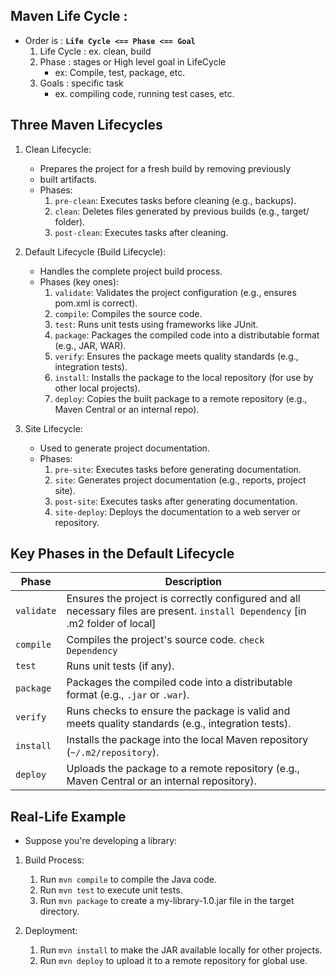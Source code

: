 ## Maven Life Cycle :

- Order is : **`Life Cycle <== Phase <== Goal`**
     1. Life Cycle : ex. clean, build
     2. Phase : stages or High level goal in LifeCycle 
         - ex: Compile, test, package, etc.
    3. Goals : specific task 
        - ex. compiling code, running test cases, etc.
## Three Maven Lifecycles
1. Clean Lifecycle: 
    - Prepares the project for a fresh build by removing previously     
    - built artifacts.
    - Phases:
        1. `pre-clean`: Executes tasks before cleaning (e.g., backups).
        1. `clean`: Deletes files generated by previous builds (e.g., target/ folder).
        1. `post-clean`: Executes tasks after cleaning.
2. Default Lifecycle (Build Lifecycle): 

    - Handles the complete project build process.
    - Phases (key ones):
        1. `validate`: Validates the project configuration (e.g., ensures pom.xml is correct).
        1. `compile`: Compiles the source code.
        1. `test`: Runs unit tests using frameworks like JUnit.
        1. `package`: Packages the compiled code into a distributable format (e.g., JAR, WAR).
        1. `verify`: Ensures the package meets quality standards (e.g., integration tests).
        1. `install`: Installs the package to the local repository (for use by other local projects).
        1. `deploy`: Copies the built package to a remote repository (e.g., Maven Central or an internal repo).
3. Site Lifecycle: 
    - Used to generate project documentation.
    - Phases:
        1. `pre-site`: Executes tasks before generating documentation.
        1. `site`: Generates project documentation (e.g., reports, project site).
        1. `post-site`: Executes tasks after generating documentation.
        1. `site-deploy`: Deploys the documentation to a web server or repository.

## Key Phases in the Default Lifecycle
| **Phase**  | **Description**     |
|------------|--------------------|
| `validate` | Ensures the project is correctly configured and all necessary files are present.  `install Dependency` [in .m2 folder of local] |
| `compile`  | Compiles the project's source code. `check Dependency`   |
| `test`     | Runs unit tests (if any).   |
| `package`  | Packages the compiled code into a distributable format (e.g., `.jar` or `.war`).   |
| `verify`   | Runs checks to ensure the package is valid and meets quality standards (e.g., integration tests). |
| `install`  | Installs the package into the local Maven repository (`~/.m2/repository`).   |
| `deploy`   | Uploads the package to a remote repository (e.g., Maven Central or an internal repository). |


## Real-Life Example
- Suppose you're developing a library:
1. Build Process:
   1. Run `mvn compile` to compile the Java code.
   1. Run `mvn test` to execute unit tests.
   1. Run `mvn package` to create a my-library-1.0.jar file in the target directory.

2. Deployment:
   1. Run `mvn install` to make the JAR available locally for other projects.
   1. Run `mvn deploy` to upload it to a remote repository for global use.
